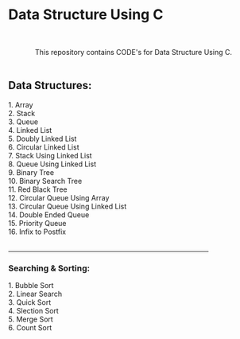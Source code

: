 # Data Structure Using C

<span></span>
    <br>
        <div align="center">This repository contains CODE's for Data Structure Using C.</div>
        <br>
        <h2>Data Structures:</h2>
        1. Array <br>
        2. Stack <br>
        3. Queue <br>
        4. Linked List <br>
        5. Doubly Linked List <br> 
        6. Circular Linked List <br>
        7. Stack Using Linked List <br>
        8. Queue Using Linked List <br>
        9. Binary Tree <br>
        10. Binary Search Tree <br> 
        11. Red Black Tree <br>
        12. Circular Queue Using Array <br>
        13. Circular Queue Using Linked List <br>
        14. Double Ended Queue <br>
        15. Priority Queue <br>
        16. Infix to Postfix
        <br><br>
        <span align="center">
            <hr width="80%" />
          </span>
        <h3>Searching & Sorting: </h3>
            1. Bubble Sort <br>
            2. Linear Search <br>
            3. Quick Sort <br>
            4. Slection Sort <br>
            5. Merge Sort <br>
            6. Count Sort <br><br><br>
      
      
